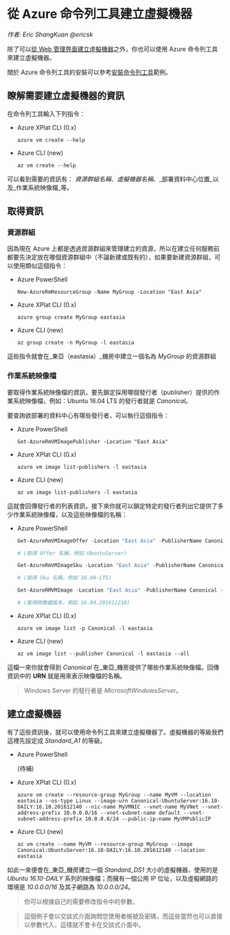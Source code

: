 # 從 Azure 命令列工具建立虛擬機器

_作者: Eric ShangKuan @ericsk_

除了可以[從 Web 管理界面建立虛擬機器](create-new-vm-from-portal.md)之外，你也可以使用 Azure 命令列工具來建立虛擬機器。

關於 Azure 命令列工具的安裝可以參考[安裝命令列工具](/ch01/install-command-line-tools.md)範例。

## 瞭解需要建立虛擬機器的資訊

在命令列工具輸入下列指令：

* Azure XPlat CLI (0.x)

    `azure vm create --help`
  
* Azure CLI (new)

    `az vm create --help`

可以看到需要的資訊有： _資源群組名稱_、_虛擬機器名稱_、_部署資料中心位置_以及_作業系統映像檔_等。

## 取得資訊

### 資源群組

因為現在 Azure 上都是透過資源群組來管理建立的資源，所以在建立任何服務前都要先決定放在哪個資源群組中（不論新建或既有的），如果要新建資源群組，可以使用類似這個指令：

* Azure PowerShell

    `New-AzureRmResourceGroup -Name MyGroup -Location "East Asia"`

* Azure XPlat CLI (0.x)

    `azure group create MyGroup eastasia`

* Azure CLI (new)

    `az group create -n MyGroup -l eastasia`

這些指令就會在_東亞（eastasia）_機房中建立一個名為 _MyGroup_ 的資源群組

### 作業系統映像檔

要取得作業系統映像檔的資訊，要先鎖定採用哪個發行者（publisher）提供的作業系統映像檔，例如：Ubuntu 16.04 LTS 的發行者就是 _Canonical_。

要查詢欲部署的資料中心有哪些發行者，可以執行這個指令：

* Azure PowerShell

    `Get-AzureRmVMImagePublisher -Location "East Asia"`

* Azure XPlat CLI (0.x)

    `azure vm image list-publishers -l eastasia`

* Azure CLI (new)

    `az vm image list-publishers -l eastasia`

這就會回傳發行者的列表資訊，接下來你就可以鎖定特定的發行者列出它提供了多少作業系統映像檔，以及這些映像檔的名稱：

* Azure PowerShell

    ```powershell
    Get-AzureRmVMImageOffer -Location "East Asia" -PublisherName Canonical
    
    # (取得 Offer 名稱，例如 UbuntuServer)
    
    Get-AzureRmVMImageSku -Location "East Asia" -PublisherName Canonical -Offer UbuntuServer

    # (取得 Sku 名稱，例如 16.04-LTS)

    Get-AzureRMVMImage -Location "East Asia" -PublisherName Canonical -Offer UbuntuServer -Sku 16.04-LTS

    # (取得映像檔版本，例如 16.04.201612210)
    ```

* Azure XPlat CLI (0.x)

    `azure vm image list -p Canonical -l eastasia`

* Azure CLI (new)

    `az vm image list --publisher Canonical -l eastasia --all`

這檔一來你就會得到 _Canonical_ 在_東亞_機房提供了哪些作業系統映像檔。回傳資訊中的 **URN** 就是用來表示映像檔的名稱。

> Windows Server 的發行者是 _MicrosoftWindowsServer_。

## 建立虛擬機器

有了這些資訊後，就可以使用命令列工具來建立虛擬機器了。虛擬機器的等級我們這裡先設定成 _Standard_A1_ 的等級。

* Azure PowerShell

    (待補)

* Azure XPlat CLI (0.x)

    ```
    azure vm create --resource-group MyGroup --name MyVM --location eastasia --os-type Linux --image-urn Canonical:UbuntuServer:16.10-DAILY:16.10.201612140 --nic-name MyVMNIC --vnet-name MyVNet --vnet-address-prefix 10.0.0.0/16 --vnet-subnet-name default --vnet-subnet-address-prefix 10.0.0.0/24 --public-ip-name MyVMPublicIP
    ```

* Azure CLI (new)

    ```
    az vm create --name MyVM --resource-group MyGroup --image Canonical:UbuntuServer:16.10-DAILY:16.10.201612140 --location eastasia
    ```

如此一來便會在_東亞_機房建立一個 _Standard\_DS1_ 大小的虛擬機器，使用的是 _Ubuntu 16.10-DAILY_ 系列的映像檔；而擁有一個公用 IP 位址，以及虛擬網路的環境是 _10.0.0.0/16_ 及其子網路為 _10.0.0.0/24_。

> 你可以根據自己的需要修改指令中的參數。

> 這個例子會以交談式介面詢問您使用者帳號及密碼，而這些當然也可以直接以參數代入，這樣就不會卡在交談式介面中。

